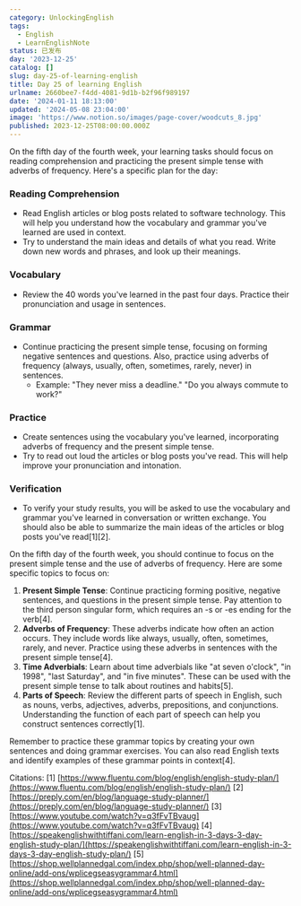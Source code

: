 ```yaml
---
category: UnlockingEnglish
tags:
  - English
  - LearnEnglishNote
status: 已发布
day: '2023-12-25'
catalog: []
slug: day-25-of-learning-english
title: Day 25 of learning English
urlname: 2660bee7-f4dd-4081-9d1b-b2f96f989197
date: '2024-01-11 18:13:00'
updated: '2024-05-08 23:04:00'
image: 'https://www.notion.so/images/page-cover/woodcuts_8.jpg'
published: 2023-12-25T08:00:00.000Z
---
```


On the fifth day of the fourth week, your learning tasks should focus on reading comprehension and practicing the present simple tense with adverbs of frequency. Here's a specific plan for the day:


### Reading Comprehension

- Read English articles or blog posts related to software technology. This will help you understand how the vocabulary and grammar you've learned are used in context.
- Try to understand the main ideas and details of what you read. Write down new words and phrases, and look up their meanings.

### Vocabulary

- Review the 40 words you've learned in the past four days. Practice their pronunciation and usage in sentences.

### Grammar

- Continue practicing the present simple tense, focusing on forming negative sentences and questions. Also, practice using adverbs of frequency (always, usually, often, sometimes, rarely, never) in sentences.
	- Example: "They never miss a deadline." "Do you always commute to work?"

### Practice

- Create sentences using the vocabulary you've learned, incorporating adverbs of frequency and the present simple tense.
- Try to read out loud the articles or blog posts you've read. This will help improve your pronunciation and intonation.

### Verification

- To verify your study results, you will be asked to use the vocabulary and grammar you've learned in conversation or written exchange. You should also be able to summarize the main ideas of the articles or blog posts you've read[1][2].

On the fifth day of the fourth week, you should continue to focus on the present simple tense and the use of adverbs of frequency. Here are some specific topics to focus on:

1. **Present Simple Tense**: Continue practicing forming positive, negative sentences, and questions in the present simple tense. Pay attention to the third person singular form, which requires an -s or -es ending for the verb[4].
2. **Adverbs of Frequency**: These adverbs indicate how often an action occurs. They include words like always, usually, often, sometimes, rarely, and never. Practice using these adverbs in sentences with the present simple tense[4].
3. **Time Adverbials**: Learn about time adverbials like "at seven o'clock", "in 1998", "last Saturday", and "in five minutes". These can be used with the present simple tense to talk about routines and habits[5].
4. **Parts of Speech**: Review the different parts of speech in English, such as nouns, verbs, adjectives, adverbs, prepositions, and conjunctions. Understanding the function of each part of speech can help you construct sentences correctly[1].

Remember to practice these grammar topics by creating your own sentences and doing grammar exercises. You can also read English texts and identify examples of these grammar points in context[4].


Citations:
[1] [https://www.fluentu.com/blog/english/english-study-plan/](https://www.fluentu.com/blog/english/english-study-plan/)
[2] [https://preply.com/en/blog/language-study-planner/](https://preply.com/en/blog/language-study-planner/)
[3] [https://www.youtube.com/watch?v=q3fFvTBvaug](https://www.youtube.com/watch?v=q3fFvTBvaug)
[4] [https://speakenglishwithtiffani.com/learn-english-in-3-days-3-day-english-study-plan/](https://speakenglishwithtiffani.com/learn-english-in-3-days-3-day-english-study-plan/)
[5] [https://shop.wellplannedgal.com/index.php/shop/well-planned-day-online/add-ons/wplicegseasygrammar4.html](https://shop.wellplannedgal.com/index.php/shop/well-planned-day-online/add-ons/wplicegseasygrammar4.html)

